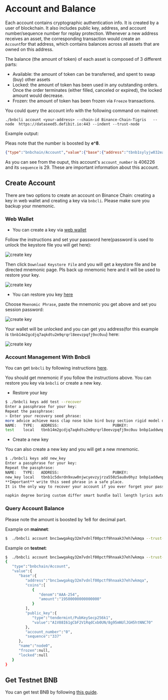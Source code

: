 # Account and Balance

Each account contains cryptographic authentication info. It is created by a user of blockchain. It also  includes public key, address, and account number/sequence number for replay protection. Whenever a new address receives an asset, the corresponding transaction would create an `Account`for that address, which contains balances across all assets that are owned on this address.

The balance (the amount of token) of each asset is composed of 3 different parts:

- Available: the amount of token can be transferred, and spent to swap (buy) other assets
- Locked: the amount of token has been used in any outstanding orders. Once the order terminates (either filled, canceled or expired), the locked amount would decrease.
- Frozen: the amount of token has been frozen via `Freeze` transactions.

You could query the account info with the following command on mainnet:

```shell
./bnbcli account <your-address> --chain-id Binance-Chain-Tigris   --node  https://dataseed5.defibit.io:443 --indent --trust-node
```

Example output:

Pleas note that the number is boosted by **e^8**.


```json
{"type":"bnbchain/Account","value":{"base":{"address":"tbnb1sylyjw032eajr9cyllp26n04300qzzre38qyv5","coins":[{"denom":"000-0E1","amount":"10530"},{"denom":"BNB","amount":"247349863800"},{"denom":"BTC.B-918","amount":"113218800"},{"denom":"COSMOS-587","amount":"50000101983748977"},{"denom":"EDU-DD0","amount":"139885964"},{"denom":"MFH-9B5","amount":"1258976083286"},{"denom":"NASC-137","amount":"0"},{"denom":"PPC-00A","amount":"205150260"},{"denom":"TGT-9FC","amount":"33251102828"},{"denom":"UCX-CC8","amount":"1398859649"},{"denom":"USDT.B-B7C","amount":"140456966268"},{"denom":"YLC-D8B","amount":"210572645"},{"denom":"ZZZ-21E","amount":"13988596"}],"public_key":{"type":"tendermint/PubKeySecp256k1","value":"AhOb3ZXecsIqwqKw+HhTscyi6K35xYpKaJx10yYwE0Qa"},"account_number":"406226","sequence":"29"},"name":"","frozen":null,"locked":[{"denom":"KOGE48-35D","amount":"10000000000"}]}}
```

As you can see from the ouput, this account's `account_number` is 406226 and its `sequence` is 29. These are important information about this account. 

## Create Account

There are two options to create an account on Binance Chain: creating a key in web wallet and creating a key via `bnbcli`. Please make sure you backup your mnemonic.

### Web Wallet

+ You can create a key via [web wallet](https://testnet.binance.org/create)

Follow the instructions and set your password here(password is used to unlock the keystore file you will get here):

![create key](./assets/create_key_1.png)

Then click `Download Keystore File` and you will get a keystore file and be directed mnemonic page. Pls back up mnemonic here and it will be used to restore your key.

![create key](./assets/create_key_2.png)

+ You can restore you key [here](https://testnet.binance.org/unlock)

Choose `Mnenomic Phrase`, paste the mnemonic you get above and set you session password:

![create key](./assets/create_key_3.png)

Your wallet will be unlocked and you can get you address(for this example is `tbnb14m2gcdjq7aqkdtu2m9qrqrl8eevzpqfj9xc0uu`) here:

![create key](./assets/create_key_4.png)


### Account Management With Bnbcli

You can get `bnbcli` by following instructions [here](./api-reference/cli.md).

You should get mnemonic if you follow the instructions above. You can restore you key via `bnbcli` or create a new key.

+ Restore your key

```bash
$ ./bnbcli keys add test --recover
Enter a passphrase for your key:
Repeat the passphrase:
> Enter your recovery seed phrase:
more advice achieve mass clap nose bike bird busy section rigid model doll exchange guard theme catalog junior patrol valley depart decade convince master
NAME:	TYPE:	ADDRESS:						PUBKEY:
test	local	tbnb14m2gcdjq7aqkdtu2m9qrqrl8eevzpqfj9xc0uu	bnbp1addwnpepqt7nf2dwgfxv6kmzgwhzlp556yhdfeakfdejc6lp8xcddsv83kq552m63s9
```

+ Create a new key

You can also create a new key and you will get a new mnemonic.
```bash
$ ./bnbcli keys add new_key
Enter a passphrase for your key:
Repeat the passphrase:
NAME:	TYPE:	ADDRESS:						PUBKEY:
new_key	local	tbnb1c5dxrdn9xuw0njwcyevzyjrza550z5au8v0hyz	bnbp1addwnpepqwdsud63f5rq2wkgrezlvzdauf4x7wp3defzvhrzkwdzl7p0n6uk666ghpa
**Important** write this seed phrase in a safe place.
It is the only way to recover your account if you ever forget your password.

napkin degree boring custom differ smart bundle ball length lyrics auto forest jeans awake entry vocal there repeat rule churn picnic promote screen skull
```
### Query Account Balance

Please note the amount is boosted by 1e8 for decimal part.

Example on  **mainnet**:

```bash
$  ./bnbcli account bnc1wwgakqy32m7vdnlf00pctf9hnaak37eh7wkmqa --trust-node --chain-id Binance-Chain-Tigris   --node  https://dataseed5.defibit.io:443 
```
Example on **testnet**:

```bash
$  ./bnbcli account bnc1wwgakqy32m7vdnlf00pctf9hnaak37eh7wkmqa --trust-node  --chain-id=Binance-Chain-Nile --node=data-seed-pre-2-s1.binance.org:80
{  
   "type":"bnbchain/Account",
   "value":{  
      "base":{  
         "address":"bnc1wwgakqy32m7vdnlf00pctf9hnaak37eh7wkmqa",
         "coins":[  
            {  
               "denom":"AAA-254",
               "amount":"19500000000000000"
            }
         ],
         "public_key":{  
            "type":"tendermint/PubKeySecp256k1",
            "value":"A1V88I61gCbF2V1RqdCxb0UN/8g95mNUlJGH5htNNC70"
         },
         "account_number":"0",
         "sequence":"337"
      },
      "name":"node0",
      "frozen":null,
      "locked":null
   }
}
```

## Get Testnet BNB 

You can get test BNB by following [this guide](https://www.binance.vision/tutorials/binance-dex-funding-your-testnet-account). 